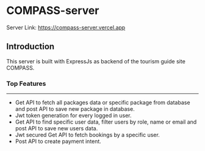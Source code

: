 # COMPASS-server

Server Link: https://compass-server.vercel.app

## Introduction

This server is built with ExpressJs as backend of the tourism guide site COMPASS.

### Top Features
---

- Get API to fetch all packages data or specific package from database and post API to save new package in database.
- Jwt token generation for every logged in user.
- Get API to find specific user data, filter users by role, name or email and post API to save new users data.
- Jwt secured Get API to fetch bookings by a specific user.
- Post API to create payment intent.